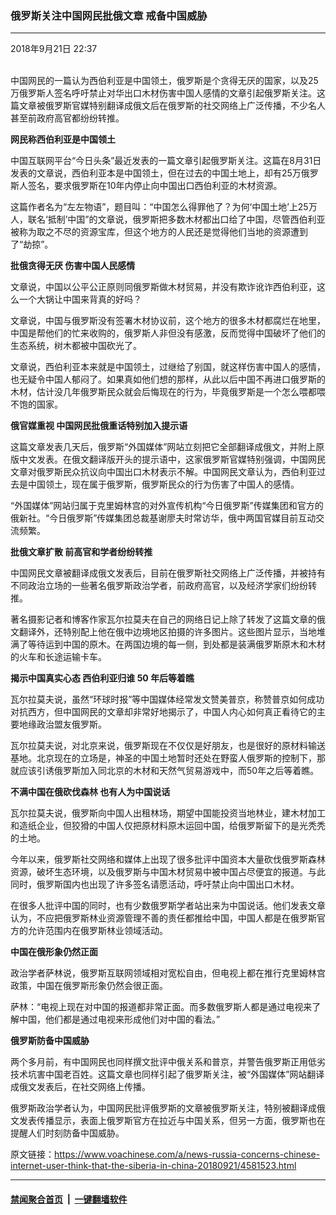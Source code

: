 ### 俄罗斯关注中国网民批俄文章 戒备中国威胁
------------------------

<div class="published">
 <span class="date" title="中国时间">
  <time datetime="2018-09-21T22:37:25+08:00">
   2018年9月21日 22:37
  </time>
 </span>
</div>
<br/>
<div class="wsw">
 <p>
  中国网民的一篇认为西伯利亚是中国领土，俄罗斯是个贪得无厌的国家，以及25万俄罗斯人签名呼吁禁止对华出口木材伤害中国人感情的文章引起俄罗斯关注。这篇文章被俄罗斯官媒特别翻译成俄文后在俄罗斯的社交网络上广泛传播，不少名人甚至前政府高官都纷纷转推。
 </p>
 <div class="wsw__embed">
 </div>
 <p>
  <strong>
   网民称西伯利亚是中国领土
  </strong>
 </p>
 <p>
  中国互联网平台“今日头条”最近发表的一篇文章引起俄罗斯关注。这篇在8月31日发表的文章说，西伯利亚本是中国领土，但在过去的中国土地上，却有25万俄罗斯人签名，要求俄罗斯在10年内停止向中国出口西伯利亚的木材资源。
 </p>
 <p>
  这篇作者名为“左左物语”，题目叫：“中国怎么得罪他了？为何‘中国土地’上25万人，联名‘抵制’中国”的文章说，俄罗斯把多数木材都出口给了中国，尽管西伯利亚被称为取之不尽的资源宝库，但这个地方的人民还是觉得他们当地的资源遭到了“劫掠”。
 </p>
 <p>
  <strong>
   批俄贪得无厌
  </strong>
  <strong>
   伤害中国人民感情
  </strong>
 </p>
 <p>
  文章说，中国以公平公正原则同俄罗斯做木材贸易，并没有欺诈讹诈西伯利亚，这么一个大锅让中国来背真的好吗？
 </p>
 <p>
  文章说，中国与俄罗斯没有签署木材协议前，这个地方的很多木材都腐烂在地里，中国是帮他们的忙来收购的，俄罗斯人非但没有感激，反而觉得中国破坏了他们的生态系统，树木都被中国砍光了。
 </p>
 <p>
  文章说，西伯利亚本来就是中国领土，过继给了别国，就这样伤害中国人的感情，也无疑令中国人郁闷了。如果真如他们想的那样，从此以后中国不再进口俄罗斯的木材，估计没几年俄罗斯民众就会后悔现在的行为，毕竟俄罗斯是一个怎么喂都喂不饱的国家。
 </p>
 <p>
  <strong>
   俄官媒重视
  </strong>
  <strong>
   中国网民批俄重话特别加入提示语
  </strong>
 </p>
 <p>
  这篇文章发表几天后，俄罗斯“外国媒体”网站立刻把它全部翻译成俄文，并附上原版中文发表。在俄文翻译版开头的提示语中，这家俄罗斯官媒特别强调，中国网民文章对俄罗斯民众抗议向中国出口木材表示不解。中国网民文章认为，西伯利亚过去是中国领土，现在属于俄罗斯，俄罗斯民众的行为伤害了中国人的感情。
 </p>
 <p>
  “外国媒体”网站归属于克里姆林宫的对外宣传机构“今日俄罗斯”传媒集团和官方的俄新社。“今日俄罗斯”传媒集团总裁基谢廖夫时常访华，俄中两国官媒目前互动交流频繁。
 </p>
 <p>
  <strong>
   批俄文章扩散
  </strong>
  <strong>
   前高官和学者纷纷转推
  </strong>
 </p>
 <p>
  中国网民文章被翻译成俄文发表后，目前在俄罗斯社交网络上广泛传播，并被持有不同政治立场的一些著名俄罗斯政治学者，前政府高官，以及经济学家们纷纷转推。
 </p>
 <p>
  著名摄影记者和博客作家瓦尔拉莫夫在自己的网络日记上除了转发了这篇文章的俄文翻译外，还特别配上他在俄中边境地区拍摄的许多图片。这些图片显示，当地堆满了等待运到中国的原木。在两国边境的每一侧，到处都是装满俄罗斯原木和木材的火车和长途运输卡车。
 </p>
 <p>
  <strong>
   揭示中国真实心态
  </strong>
  <strong>
   西伯利亚归谁
  </strong>
  <strong>
   50
  </strong>
  <strong>
   年后等着瞧
  </strong>
 </p>
 <p>
  瓦尔拉莫夫说，虽然“环球时报”等中国媒体经常发文赞美普京，称赞普京如何成功对抗西方，但中国网民的文章却非常好地揭示了，中国人内心如何真正看待它的主要地缘政治盟友俄罗斯。
 </p>
 <p>
  瓦尔拉莫夫说，对北京来说，俄罗斯现在不仅仅是好朋友，也是很好的原材料输送基地。北京现在的立场是，神圣的中国土地暂时还处在野蛮人俄罗斯的控制下，那就应该引诱俄罗斯加入同北京的木材和天然气贸易游戏中，而50年之后等着瞧。
 </p>
 <p>
  <strong>
   不满中国在俄砍伐森林
  </strong>
  <strong>
   也有人为中国说话
  </strong>
 </p>
 <p>
  瓦尔拉莫夫说，俄罗斯向中国人出租林场，期望中国能投资当地林业，建木材加工和造纸企业，但狡猾的中国人仅把原材料原木运回中国，给俄罗斯留下的是光秃秃的土地。
 </p>
 <p>
  今年以来，俄罗斯社交网络和媒体上出现了很多批评中国资本大量砍伐俄罗斯森林资源，破坏生态环境，以及俄罗斯与中国木材贸易中被中国占尽便宜的报道。与此同时，俄罗斯国内也出现了许多签名请愿活动，呼吁禁止向中国出口木材。
 </p>
 <p>
  在很多人批评中国的同时，也有少数俄罗斯学者站出来为中国说话。他们发表文章认为，不应把俄罗斯林业资源管理不善的责任都推给中国，中国人都是在俄罗斯官方的允许范围内在俄罗斯林业领域活动。
 </p>
 <p>
  <strong>
   中国在俄形象仍然正面
  </strong>
 </p>
 <p>
  政治学者萨林说，俄罗斯互联网领域相对宽松自由，但电视上都在推行克里姆林宫政策，中国在俄罗斯形象仍然会很正面。
 </p>
 <p>
  萨林：“电视上现在对中国的报道都非常正面。而多数俄罗斯人都是通过电视来了解中国，他们都是通过电视来形成他们对中国的看法。”
 </p>
 <p>
  <strong>
   俄罗斯防备中国威胁
  </strong>
 </p>
 <p>
  两个多月前，有中国网民也同样撰文批评中俄关系和普京，并警告俄罗斯正用低劣技术坑害中国老百姓。这篇文章也同样引起了俄罗斯关注，被“外国媒体”网站翻译成俄文发表后，在社交网络上传播。
 </p>
 <p>
  俄罗斯政治学者认为，中国网民批评俄罗斯的文章被俄罗斯关注，特别被翻译成俄文发表传播显示，表面上俄罗斯官方在拉近与中国关系，但另一方面，俄罗斯也在提醒人们时刻防备中国威胁。
 </p>
</div>

原文链接：https://www.voachinese.com/a/news-russia-concerns-chinese-internet-user-think-that-the-siberia-in-china-20180921/4581523.html


------------------------
#### [禁闻聚合首页](https://github.com/gfw-breaker/banned-news/blob/master/README.md) &nbsp;|&nbsp;  [一键翻墙软件](https://github.com/gfw-breaker/nogfw/blob/master/README.md)